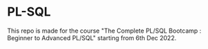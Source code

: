 # PL-SQL
This repo is made for the course "The Complete PL/SQL Bootcamp : Beginner to Advanced PL/SQL" starting from 6th Dec 2022.

